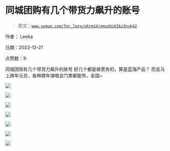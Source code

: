 # 同城团购有几个带货力飙升的账号

> 原文：[`www.yuque.com/for_lazy/xkrm14/qmuzbi61kz3nvk42`](https://www.yuque.com/for_lazy/xkrm14/qmuzbi61kz3nvk42)



作者： Leeka 

日期：2022-12-21 

点赞数：9 

同城团购有几个带货力飙升的账号 好几个都是做票务的，算是蓝海产品？ 而且马上跨年元旦，各种跨年演唱会门票都能带，全国~ 

![](img/f8f38278fdc1acbd9bc57094a4d11e1b.png) 

![](img/59abb666589362082f9dcf120a6f69f4.png) 

![](img/65f03386561e5795ff77d1a13d4ce32f.png) 

![](img/d66901596c47b04efe2200ec9073dcbf.png) 

![](img/ba87edc15f4700a730dfc25589c6d188.png) 

![](img/77fe18b00d4a1014694472d2b96401ec.png) 

![](img/7311a37638d84de9dc2ed5be43f1f4a6.png) 

